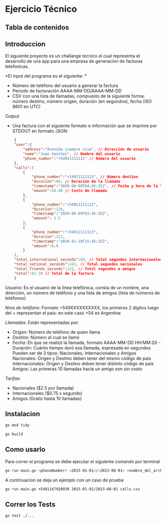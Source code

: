 # Ejercicio Técnico

## Tabla de contenidos

## Introduccion

El siguiente proyecto es un challange tecnico el cual representa el desarrollo de una app
para una empresa de generacion de facturas telefonicas.

*El input del programa es el siguiente: *

- Número de teléfono del usuario a generar la factura
- Periodo de facturación AAAA-MM-DD/AAAA-MM-DD
- CSV con una lista de llamadas, compuesto de la siguiente forma:
número destino, número origen, duración (en segundos), fecha (ISO 8601 en UTC)

*Output*

- Una factura con el siguiente formato e información que se imprime por STDOUT en formato JSON:

```json
    {
    "user":{
        "address":"Avenida siempre viva", // Dirección de usuario
        "name":"Juan Sanchez", // Nombre del usuario
        "phone_number":"+54911111111" // Número del usuario
    },
    "calls":[
        {
            "phone_number":"+19911111113", // Número destino
            "duration":60, // Duración de la llamada
            "timestamp":"2020-08-09T04:45:25Z", // Fecha y hora de la llamada
            "amount":60.00 // Costo de llamada
        },
        {
            "phone_number":"+54911111112",
            "duration":120,
            "timestamp":"2020-08-09T03:45:25Z",
            "amount": 2.5
        },
        {
            "phone_number":"+54911111113",
            "duration":122,
            "timestamp":"2020-01-10T15:45:25Z",
            "amount":0.0
        }
    ],
    "total_international_seconds":60, // Total segundos internacionales
    "total_national_seconds":242, // Total segundos nacionales
    "total_friends_seconds":122, // Total segundos a amigos
    "total":62.50 // Total de la factura
    }
```

*Usuario*: Es el usuario de la línea telefónica, consta de un nombre, una dirección, un
número de teléfono y una lista de amigos (lista de números de teléfonos)

*Nros de teléfono*: Formato +549XXXXXXXXXX, los primeros 2 dígitos luego del +
representan el país: en este caso +54 es Argentina

*Llamadas*:
Están representadas por:
- *Orígen*: Número de teléfono de quien llama
- *Destino*: Número al cual se llamó
- *Fecha*: En que se realizó la llamada, formato AAAA-MM-DD HH:MM:SS -
Duración: Cuánto tiempo duró esa llamada, expresada en segundos
Pueden ser de 3 tipos: Nacionales, Internacionales y Amigos
Nacionales: Origen y Destino deben tener del mismo código de país
Internacionales: Origen y Destino deben tener distinto código de país
Amigos: Las primeras 10 llamadas hacia un amigo son sin costo

*Tarifas*:
- Nacionales ($2.5 por llamada)
- Internacionales ($0.75 x segundo)
- Amigos (Gratis hasta 10 llamadas)

## Instalacion

```bash
go mod tidy
```

```bash
go build
```

## Como usarlo

Para correr el programa se debe ejecutar el siguiente comando por terminal

```bash
go run main.go <phoneNumber> <2015-01-01>/<2023-08-01> <nombre_del_archivo.csv>
```

A continuacion se deja un ejemplo con un caso de prueba

```bash
go run main.go +5491167920930 2015-01-01/2023-08-01 calls.csv
```

## Correr los Tests

```bash
go test ./...
```
